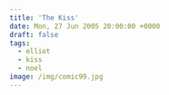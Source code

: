 ```yaml
---
title: 'The Kiss'
date: Mon, 27 Jun 2005 20:00:00 +0000
draft: false
tags:
  - elliot
  - kiss
  - noel
image: /img/comic99.jpg
---
```


